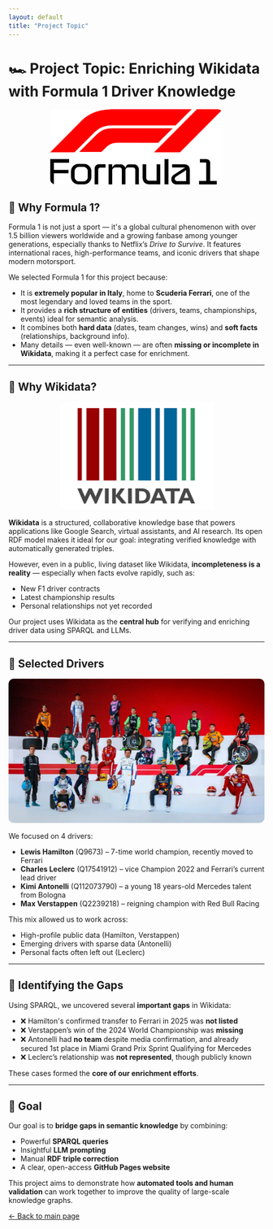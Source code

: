 ```yaml
---
layout: default
title: "Project Topic"
---
```


# 🏎️ Project Topic: Enriching Wikidata with Formula 1 Driver Knowledge

<div style="text-align: center;">
  <img src="assets/images/f1-header.jpg" alt="Formula 1" style="max-width: 100%; border-radius: 10px;">
</div>

## 🎯 Why Formula 1?

Formula 1 is not just a sport — it's a global cultural phenomenon with over 1.5 billion viewers worldwide and a growing fanbase among younger generations, especially thanks to Netflix’s *Drive to Survive*. It features international races, high-performance teams, and iconic drivers that shape modern motorsport.

We selected Formula 1 for this project because:

- It is **extremely popular in Italy**, home to **Scuderia Ferrari**, one of the most legendary and loved teams in the sport.
- It provides a **rich structure of entities** (drivers, teams, championships, events) ideal for semantic analysis.
- It combines both **hard data** (dates, team changes, wins) and **soft facts** (relationships, background info).
- Many details — even well-known — are often **missing or incomplete in Wikidata**, making it a perfect case for enrichment.

---

## 🧠 Why Wikidata?

<div style="text-align: center;">
  <img src="assets/images/wikidata-logo.png" alt="Wikidata" width="300">
</div>

**Wikidata** is a structured, collaborative knowledge base that powers applications like Google Search, virtual assistants, and AI research. Its open RDF model makes it ideal for our goal: integrating verified knowledge with automatically generated triples.

However, even in a public, living dataset like Wikidata, **incompleteness is a reality** — especially when facts evolve rapidly, such as:
- New F1 driver contracts
- Latest championship results
- Personal relationships not yet recorded

Our project uses Wikidata as the **central hub** for verifying and enriching driver data using SPARQL and LLMs.

---

## 👤 Selected Drivers

<div style="text-align: center;">
  <img src="assets/images/f1-grid.jpg" alt="F1 drivers" style="max-width: 100%; border-radius: 10px;">
</div>

We focused on 4 drivers:

- **Lewis Hamilton** (Q9673) – 7-time world champion, recently moved to Ferrari
- **Charles Leclerc** (Q17541912) – vice Champion 2022 and Ferrari’s current lead driver
- **Kimi Antonelli** (Q112073790) – a young 18 years-old Mercedes talent from Bologna
- **Max Verstappen** (Q2239218) – reigning champion with Red Bull Racing

This mix allowed us to work across:
- High-profile public data (Hamilton, Verstappen)
- Emerging drivers with sparse data (Antonelli)
- Personal facts often left out (Leclerc)

---

## 🧩 Identifying the Gaps

Using SPARQL, we uncovered several **important gaps** in Wikidata:

- ❌ Hamilton's confirmed transfer to Ferrari in 2025 was **not listed**
- ❌ Verstappen’s win of the 2024 World Championship was **missing**
- ❌ Antonelli had **no team** despite media confirmation, and already secured 1st place in Miami Grand Prix Sprint Qualifying for Mercedes
- ❌ Leclerc’s relationship was **not represented**, though publicly known

These cases formed the **core of our enrichment efforts**.

---

## 📌 Goal

Our goal is to **bridge gaps in semantic knowledge** by combining:

- Powerful **SPARQL queries**
- Insightful **LLM prompting**
- Manual **RDF triple correction**
- A clear, open-access **GitHub Pages website**

This project aims to demonstrate how **automated tools and human validation** can work together to improve the quality of large-scale knowledge graphs.

<p><a href="/formula1/">← Back to main page</a></p>

